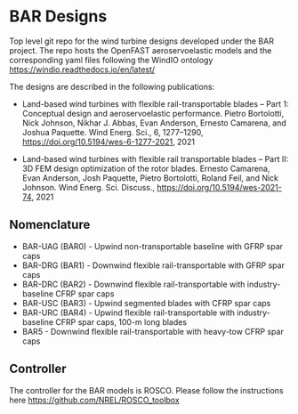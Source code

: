 # BAR Designs
Top level git repo for the wind turbine designs developed under the BAR project. The repo hosts the OpenFAST aeroservoelastic models and the corresponding yaml files following the WindIO ontology https://windio.readthedocs.io/en/latest/

The designs are described in the following publications:

* Land-based wind turbines with flexible rail-transportable blades – Part 1: Conceptual design and aeroservoelastic performance. Pietro Bortolotti, Nick Johnson, Nikhar J. Abbas, Evan Anderson, Ernesto Camarena, and Joshua Paquette. Wind Energ. Sci., 6, 1277–1290, https://doi.org/10.5194/wes-6-1277-2021, 2021

* Land-based wind turbines with flexible rail transportable blades – Part II: 3D FEM design optimization of the rotor blades. Ernesto Camarena, Evan Anderson, Josh Paquette, Pietro Bortolotti, Roland Feil, and Nick Johnson. Wind Energ. Sci. Discuss., https://doi.org/10.5194/wes-2021-74, 2021

## Nomenclature
* BAR-UAG (BAR0) - Upwind non-transportable baseline with GFRP spar caps
* BAR-DRG (BAR1) - Downwind flexible rail-transportable with GFRP spar caps
* BAR-DRC (BAR2) - Downwind flexible rail-transportable with industry-baseline CFRP spar caps
* BAR-USC (BAR3) - Upwind segmented blades with CFRP spar caps
* BAR-URC (BAR4) - Upwind flexible rail-transportable with industry-baseline CFRP spar caps, 100-m long blades 
* BAR5 - Downwind flexible rail-transportable with heavy-tow CFRP spar caps

## Controller
The controller for the BAR models is ROSCO. Please follow the instructions here 
https://github.com/NREL/ROSCO_toolbox